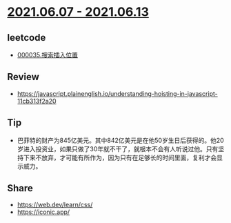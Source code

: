 # [2021.06.07 - 2021.06.13](https://github.com/vjudge/ARTS/blob/master/2020/第0113周.md)

## leetcode
* [000035.搜索插入位置](https://github.com/vjudge/leetcode/tree/master/000001-000200/000035.搜索插入位置)

## Review
* https://javascript.plainenglish.io/understanding-hoisting-in-javascript-11cb313f2a20

## Tip
* 巴菲特的财产为845亿美元。其中842亿美元是在他50岁生日后获得的。他20岁进入投资业，如果只做了30年就不干了，就根本不会有人听说过他。只有坚持下来不放弃，才可能有所作为，因为只有在足够长的时间里面，复利才会显示威力。

## Share
* https://web.dev/learn/css/
* https://iconic.app/
